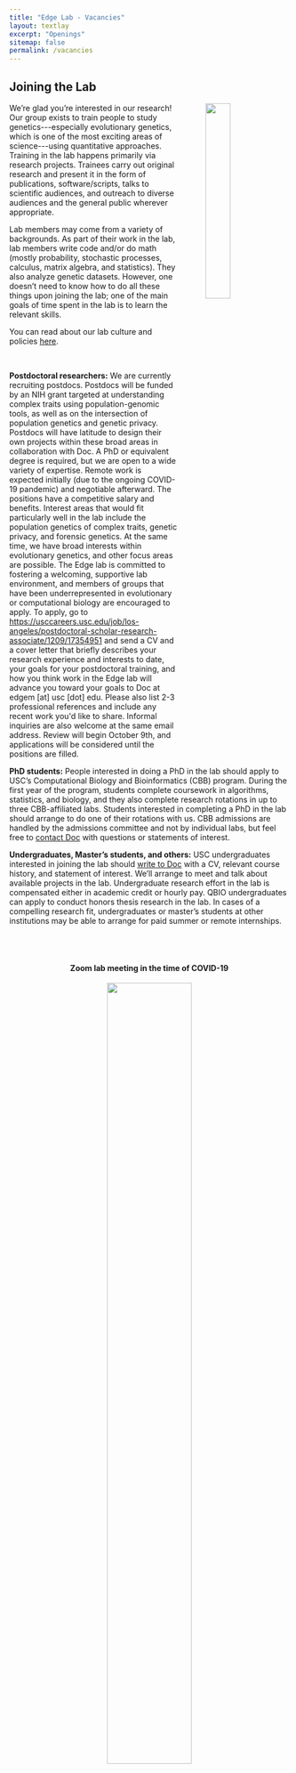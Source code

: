 ```yaml
---
title: "Edge Lab - Vacancies"
layout: textlay
excerpt: "Openings"
sitemap: false
permalink: /vacancies
---
```





<h2><b>Joining the Lab</b></h2>



  <img src="{{ site.url }}{{ site.baseurl }}/images/collage.jpg" class="img-responsive" width="30%" style="float: right; margin-left:50px;"/>

We’re glad you’re interested in our research! Our group exists to train people to study genetics---especially evolutionary genetics, which is one of the most exciting areas of science---using quantitative approaches. Training in the lab happens primarily via research projects. Trainees carry out original research and present it in the form of publications, software/scripts, talks to scientific audiences, and outreach to diverse audiences and the general public wherever appropriate. 

Lab members may come from a variety of backgrounds. As part of their work in the lab, lab members write code and/or do math (mostly probability, stochastic processes, calculus, matrix algebra, and statistics). They also analyze genetic datasets. However, one doesn’t need to know how to do all these things upon joining the lab; one of the main goals of time spent in the lab is to learn the relevant skills. 

You can read about our lab culture and policies [here]({{site.url}}{{site.baseurl}}/culture).

<br>

<b>Postdoctoral researchers:</b> We are currently recruiting postdocs. Postdocs will be funded by an NIH grant targeted at understanding complex traits using population-genomic tools, as well as on the intersection of population genetics and genetic privacy. Postdocs will have latitude to design their own projects within these broad areas in collaboration with Doc. A PhD or equivalent degree is required, but we are open to a wide variety of expertise. Remote work is expected initially (due to the ongoing COVID-19
pandemic) and negotiable afterward. The positions have a competitive salary and benefits. Interest areas that would fit particularly well in the lab include the population genetics of complex traits, genetic privacy, and forensic genetics. At the same time, we have broad interests within evolutionary genetics, and other focus areas are possible. The Edge lab is committed to fostering a welcoming, supportive lab environment, and members of groups that have been underrepresented in evolutionary or computational biology are encouraged to apply. To apply, go to https://usccareers.usc.edu/job/los-angeles/postdoctoral-scholar-research-associate/1209/17354951 and send a CV and a cover letter that briefly describes your research experience and interests to date, your goals for your postdoctoral training, and how you think work in the Edge lab will advance you toward your goals to Doc at edgem [at] usc [dot] edu. Please also list 2-3 professional references and include any recent work you'd like to share.  Informal inquiries are also welcome at the same email address. Review will begin October 9th, and applications will be considered until the positions are filled. 

<b>PhD students:</b> People interested in doing a PhD in the lab should apply to USC’s Computational Biology and Bioinformatics (CBB) program. During the first year of the program, students complete coursework in algorithms, statistics, and biology, and they also complete research rotations in up to three CBB-affiliated labs. Students interested in completing a PhD in the lab should arrange to do one of their rotations with us. CBB admissions are handled by the admissions committee and not by individual labs, but feel free to <a href = "mailto: edgem@usc.edu">contact Doc</a> with questions or statements of interest.

<b>Undergraduates, Master’s students, and others:</b> USC undergraduates interested in joining the lab should <a href = "mailto: edgem@usc.edu">write to Doc</a>  with a CV, relevant course history, and statement of interest. We’ll arrange to meet and talk about available projects in the lab. Undergraduate research effort in the lab is compensated either in academic credit or hourly pay. QBIO undergraduates can apply to conduct honors thesis research in the lab. In cases of a compelling research fit, undergraduates or master’s students at other institutions may be able to arrange for paid summer or remote internships.



<br>
<br>
<center><h4><b>Zoom lab meeting in the time of COVID-19</b></h4></center>
<figure>
<center><img src="{{ site.url }}{{ site.baseurl }}/images/zoom.jpg" width="60%"></center>
</figure>

<br>






